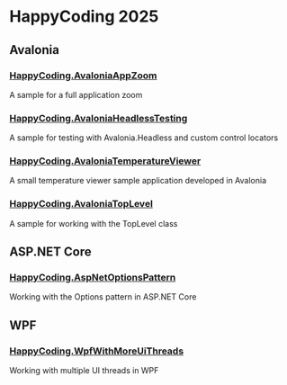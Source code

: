 # HappyCoding 2025
## Avalonia
### [HappyCoding.AvaloniaAppZoom](HappyCoding.AvaloniaAppZoom)
A sample for a full application zoom

### [HappyCoding.AvaloniaHeadlessTesting](HappyCoding.AvaloniaHeadlessTesting)
A sample for testing with Avalonia.Headless and custom control locators

### [HappyCoding.AvaloniaTemperatureViewer](HappyCoding.AvaloniaTemperatureViewer)
A small temperature viewer sample application developed in Avalonia

### [HappyCoding.AvaloniaTopLevel](HappyCoding.AvaloniaTopLevel)
A sample for working with the TopLevel class

## ASP.NET Core
### [HappyCoding.AspNetOptionsPattern](HappyCoding.AspNetOptionsPattern)
Working with the Options pattern in ASP.NET Core

## WPF
### [HappyCoding.WpfWithMoreUiThreads](HappyCoding.WpfWithMoreUiThreads)
Working with multiple UI threads in WPF